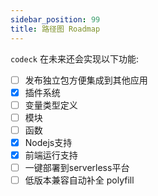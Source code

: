 ```yaml
---
sidebar_position: 99
title: 路径图 Roadmap
---
```


`codeck` 在未来还会实现以下功能:

- [ ] 发布独立包方便集成到其他应用
- [x] 插件系统
- [ ] 变量类型定义
- [ ] 模块
- [ ] 函数
- [x] Nodejs支持
- [x] 前端运行支持
- [ ] 一键部署到serverless平台
- [ ] 低版本兼容自动补全 polyfill
